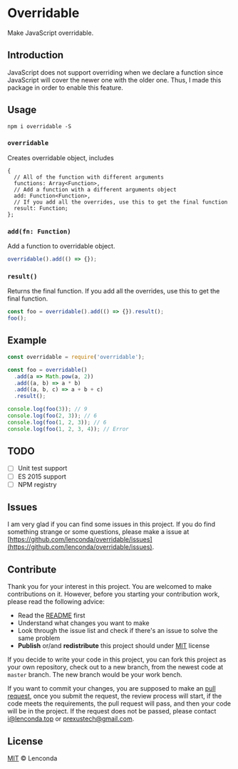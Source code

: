 # Overridable

Make JavaScript overridable.

## Introduction

JavaScript does not support overriding when we declare a function since JavaScript will cover the newer one with the older one. Thus, I made this package in order to enable this feature.

## Usage

```
npm i overridable -S
```

### `overridable`

Creates overridable object, includes

```
{
  // All of the function with different arguments
  functions: Array<Function>,
  // Add a function with a different arguments object
  add: Function<Function>,
  // If you add all the overrides, use this to get the final function
  result: Function;
};
```

### `add(fn: Function)`

Add a function to overridable object.

```javascript
overridable().add(() => {});
```

### `result()`

Returns the final function. If you add all the overrides, use this to get the final function.

```javascript
const foo = overridable().add(() => {}).result();
foo();
```

## Example

```javascript
const overridable = require('overridable');

const foo = overridable()
  .add(a => Math.pow(a, 2))
  .add((a, b) => a * b)
  .add((a, b, c) => a + b + c)
  .result();

console.log(foo(3)); // 9
console.log(foo(2, 3)); // 6
console.log(foo(1, 2, 3)); // 6
console.log(foo(1, 2, 3, 4)); // Error
```

## TODO

- [ ] Unit test support
- [ ] ES 2015 support
- [ ] NPM registry

## Issues

I am very glad if you can find some issues in this project. If you do find something strange or some questions, please make a issue at [https://github.com/lenconda/overridable/issues](https://github.com/lenconda/overridable/issues).

## Contribute

Thank you for your interest in this project. You are welcomed to make contributions on it. However, before you starting your contribution work, please read the following advice:

- Read the [README](https://github.com/lenconda/override#readme) first
- Understand what changes you want to make
- Look through the issue list and check if there's an issue to solve the same problem
- **Publish** or/and **redistribute** this project should under [MIT](LICENSE) license

If you decide to write your code in this project, you can fork this project as your own repository, check out to a new branch, from the newest code at `master` branch. The new branch would be your work bench.

If you want to commit your changes, you are supposed to make an [pull request](https://help.github.com/articles/about-pull-requests/), once you submit the request, the review process will start, if the code meets the requirements, the pull request will pass, and then your code will be in the project. If the request does not be passed, please contact [i@lenconda.top](mailto:i@lenconda.top) or [prexustech@gmail.com](mailto:prexustech@gmail.com).

## License

[MIT](LICENSE) &copy; Lenconda
